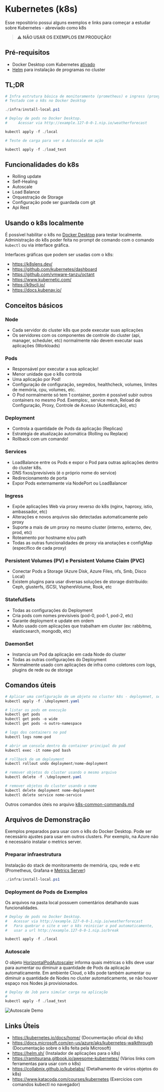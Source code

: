 # Kubernetes (k8s) #

Esse repositório possui alguns exemplos e links para começar a estudar sobre Kubernetes - abreviado como k8s

> :warning: **NÃO USAR OS EXEMPLOS EM PRODUÇÃO!**

## Pré-requisitos ##
- Docker Desktop com Kubernetes [ativado](https://docs.docker.com/docker-for-windows/#kubernetes)
- [Helm](https://helm.sh/docs/intro/install/) para instalação de programas no cluster

## TL;DR ##
```powershell
# Infra estrutura básica de monitoramento (prometheus) e ingress (proxy http,necessário ter a porta 80 livre)
# Testado com o k8s no Docker Desktop

./infra/install-local.ps1
```

```powershell
# Deploy de pods no Docker Desktop. 
#     Acessar via http://example.127-0-0-1.nip.io/weatherforecast

kubectl apply -f ./local
```

```powershell
# Teste de carga para ver o Autoscale em ação

kubectl apply -f ./load_test
```

## Funcionalidades do k8s ##

- Rolling update
- Self-Healing
- Autoscale
- Load Balance
- Orquestração de Storage 
- Configuração pode ser guardada com git
- Api Rest

## Usando o k8s localmente ##

É possível habilitar o k8s no [Docker Desktop](https://docs.docker.com/docker-for-windows/#kubernetes) para testar localmente.
Administração do k8s poder feita no prompt de comando com o comando ```kubectl``` ou via interface gráfica.

Interfaces gráficas que podem ser usadas com o k8s:
- https://k8slens.dev/
- https://github.com/kubernetes/dashboard
- https://github.com/vmware-tanzu/octant
- https://www.kubernetic.com/
- https://k9scli.io/
- https://docs.kubenav.io/

## Conceitos básicos ##

### Node ###
- Cada servidor do cluster k8s que pode executar suas aplicações
- Os servidores com os componentes de controle do cluster (api, manager, scheduler, etc) normalmente não devem executar suas aplicações (Workloads)

### Pods ###
- Responsável por executar a sua aplicação!
- Menor unidade que o k8s controla
- Uma aplicação por Pod!
- Configuração de configuração, segredos, healthcheck, volumes, limites de memória, cpu, volumes, etc.
- O Pod normalmente só tem 1 container, porém é possível subir outros containers no mesmo Pod. Exemplos:, service mesh, Reload de Configuração, Proxy, Controle de Acesso (Autenticação), etc)

### Deployment ###
- Controla a quantidade de Pods da aplicação (Replicas)
- Estratégia de atualização automática (Rolling ou Replace)
- Rollback com um comando!

### Services ###
- LoadBalance entre os Pods e expor o Pod para outras aplicações dentro do cluster k8s.
- DNS fixos/previsíveis (é o próprio nome do service)
- Redirecionamento de porta
- Expor Pods externamente via NodePort ou LoadBalancer

### Ingress ###
- Expõe aplicações Web via proxy reverso do k8s (nginx, haproxy, istio, ambassador, etc)
- Alterações e novos arquivos são detectadas automaticamente pelo proxy
- Suporte a mais de um proxy no mesmo cluster (interno, externo, dev, prod, etc)
- Roteamento por hostname e/ou path
- Todas as outras funcionalidades de proxy via anotações e configMap (específico de cada proxy)

### Persistent Volumes (PV) e Persistent Volume Claim (PVC) ###
- Conectar Pods a Storage (Azure Disk, Azure Files, nfs, Smb, Disco Local)
- Existem plugins para usar diversas soluções de storage distribuído: Ceph, glusterfs, iSCSI, VsphereVolume, Rook, etc

### StatefulSets ###
- Todas as configurações do Deployment
- Cria pods com nomes previsíveis (pod-0, pod-1, pod-2, etc)
- Garante deployment e update em ordem
- Muito usado com aplicações que trabalham em cluster (ex: rabbitmq, elasticsearch, mongodb, etc)

### DaemonSet ###
- Instancia um Pod da aplicação em cada Node do cluster
- Todas as outras configurações do Deployment
- Normalmente usado com aplicações de infra como coletores com logs, plugins de rede ou de storage

## Comandos úteis ##

```powershell
# Aplicar uma configuração de um objeto no cluster k8s - deploymnet, service, ingress, etc)
kubectl apply -f .\deployment.yaml

# listar os pods em execução
kubectl get pods
kubectl get pods -o wide
kubectl get pods -n outro-namespace

# logs dos containers no pod
kubectl logs nome-pod

# abrir um console dentro do container principal do pod
kubectl exec -it nome-pod bash

# rollback de um deployment
kubectl rollout undo deployment/nome-deployment

# remover objetos do cluster usando o mesmo arquivo
kubectl delete -f .\deployment.yaml

# remover objetos do cluster usando o nome
kubectl delete deployment nome-deployment
kubectl delete service nome-service
```

Outros comandos úteis no arquivo [k8s-common-commands.md](./k8s-common-commands.md)

## Arquivos de Demonstração ## 

Exemplos preparados para usar com o k8s do Docker Desktop. Pode ser necessário ajustes para usar em outros clusters.
Por exemplo, na Azure não é necessário instalar o metrics server.

### Preparar infraestrutura ###

Instalação do stack de monitoramento de memória, cpu, rede e etc (Prometheus, Grafana e [Metrics Server](https://github.com/kubernetes-sigs/metrics-server))

```powershell
./infra/install-local.ps1
```

### Deployment de Pods de Exemplos ###

Os arquivos na pasta local possuem comentários detalhando suas funcionalidades.

```powershell
# Deploy de pods no Docker Desktop. 
#   Acessar via http://example.127-0-0-1.nip.io/weatherforecast
#   Para quebrar o site e ver o k8s reiniciar o pod automaticamente, 
#   usar a url http://example.127-0-0-1.nip.io/break

kubectl apply -f ./local
```

### Autoscale ###

O objeto [HorizontalPodAutoscaler](local/06_autoscale.yaml) informa quais métricas o k8s deve usar para aumentar ou diminuir a quantidade de Pods da aplicação automaticamente.
Em ambiente Cloud, o k8s pode também aumentar ou diminuir a quantidade de Nodes no cluster automaticamente, se não houver espaço nos Nodes já provisionados.

```powershell
# Deploy de Job para simular carga na aplicação
#
kubectl apply -f ./load_test
```

![Autoscale Demo](media/k8s-autoscale.webp)

## Links Úteis ##
- https://kubernetes.io/docs/home/ (Documentação oficial do k8s)
- https://docs.microsoft.com/en-us/azure/aks/kubernetes-walkthrough (Documentação sobre o k8s feita pela Microsoft)
- https://helm.sh/ (Instalador de aplicações para o k8s)
- https://ramitsurana.gitbook.io/awesome-kubernetes/ (Vários links com ferramentas para usar com o k8s)
- https://collabnix.github.io/kubelabs/ (Detalhamento de vários objetos do k8s)
- https://www.katacoda.com/courses/kubernetes (Exercícios com comandos kubectl no navegador)


